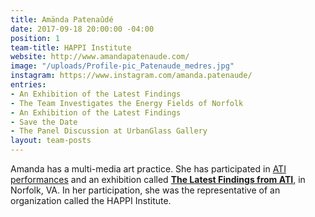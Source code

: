 ```yaml
---
title: Amända Patenaûdé
date: 2017-09-18 20:00:00 -04:00
position: 1
team-title: HAPPI Institute
website: http://www.amandapatenaude.com/
image: "/uploads/Profile-pic_Patenaude_medres.jpg"
instagram: https://www.instagram.com/amanda.patenaude/
entries:
- An Exhibition of the Latest Findings
- The Team Investigates the Energy Fields of Norfolk
- An Exhibition of the Latest Findings
- Save the Date
- The Panel Discussion at UrbanGlass Gallery
layout: team-posts
---
```


Amanda has a multi-media art practice. She has participated in [ATI performances](http://ancienttruthinvestigators.com/log-book/example_6/) and an exhibition called **[The Latest Findings from ATI](http://ancienttruthinvestigators.com/log-book/example_9/)**[,](http://ancienttruthinvestigators.com/log-book/example_9/) in Norfolk, VA. In her participation, she was the representative of an organization called the HAPPI Institute.
